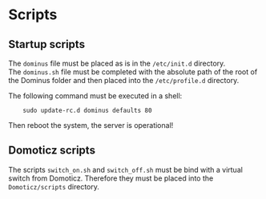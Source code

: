 # Scripts

## Startup scripts

The `dominus` file must be placed as is in the `/etc/init.d` directory.  
The `dominus.sh` file must be completed with the absolute path of the root of the Dominus folder and then placed into the `/etc/profile.d` directory.

The following command must be executed in a shell:

		sudo update-rc.d dominus defaults 80

Then reboot the system, the server is operational!


## Domoticz scripts

The scripts `switch_on.sh` and `switch_off.sh` must be bind with a virtual switch from Domoticz. Therefore they must be placed into the `Domoticz/scripts` directory.  
